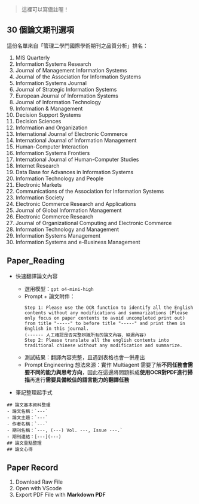 > 這裡可以寫備註喔！

## 30 個論文期刊選項
這份名單來自「管理二學門國際學術期刊之品質分析」排名：
1. MIS Quarterly
2. Information Systems Research
3. Journal of Management Information Systems
4. Journal of the Association for Information Systems
5. Information Systems Journal
6. Journal of Strategic Information Systems
7. European Journal of Information Systems
8. Journal of Information Technology
9. Information & Management
10. Decision Support Systems
11. Decision Sciences
12. Information and Organization
13. International Journal of Electronic Commerce
14. International Journal of Information Management
15. Human-Computer Interaction
16. Information Systems Frontiers
17. International Journal of Human-Computer Studies
18. Internet Research
19. Data Base for Advances in Information Systems
20. Information Technology and People
21. Electronic Markets
22. Communications of the Association for Information Systems
23. Information Society
24. Electronic Commerce Research and Applications
25. Journal of Global Information Management
26. Electronic Commerce Research
27. Journal of Organizational Computing and Electronic Commerce
28. Information Technology and Management
29. Information Systems Management
30. Information Systems and e-Business Management

## Paper_Reading
- 快速翻譯論文內容
  - 選用模型：`gpt o4-mini-high`
  - Prompt + 論文附件：
    ``` Plaintext
    Step 1: Please use the OCR function to identify all the English contents without any modifications and summarizations (Please only focus on paper contents to avoid uncompleted print out) from title "-----" to before title "-----" and print them in English in this journal.
    (------ 人工確認是否完整辨識所有的論文內容、缺漏內容)
    Step 2: Please translate all the english contents into traditional chinese without any modification and summarize.
    ```
  - 測試結果：翻譯內容完整，且遇到表格也會一併產出
  - Prompt Engineering 想法來源：實作 Multiagent 需要了解**不同任務會需要不同的能力與思考方向**，因此在這邊將問題拆成**使用OCR對PDF進行掃描**再進行**需要具備較佳的語言能力的翻譯任務**
    
- 筆記整理起手式
```Plaintext
## 論文基本資料整理
- 論文名稱：`---`
- 論文主題：`---`
- 作者名稱：`---`
- 期刊名稱：`---, (---) Vol. ---, Issue ---.`
- 期刊連結：[---](---)
## 論文重點整理
## 論文心得
```

## Paper Record
1. Download Raw File
2. Open with VScode
3. Export PDF File with **Markdown PDF**


